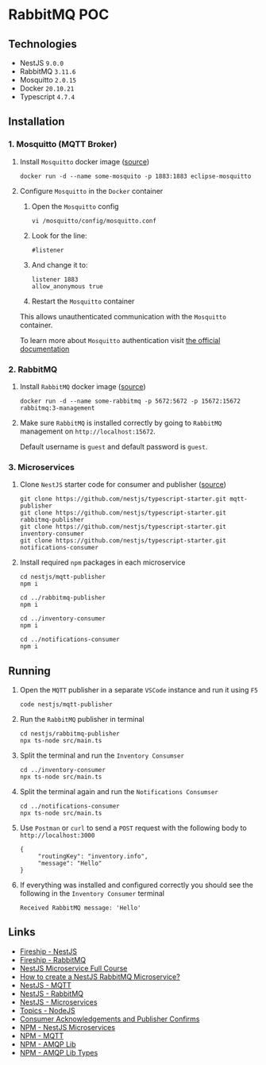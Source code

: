 # RabbitMQ POC
## Technologies
- NestJS `9.0.0`
- RabbitMQ `3.11.6`
- Mosquitto `2.0.15`
- Docker `20.10.21`
- Typescript `4.7.4`

## Installation
### 1. Mosquitto (MQTT Broker)
1. Install `Mosquitto` docker image ([source](https://hub.docker.com/_/eclipse-mosquitto))
   ```
   docker run -d --name some-mosquito -p 1883:1883 eclipse-mosquitto
   ```
2. Configure `Mosquitto` in the `Docker` container
   1. Open the `Mosquitto` config
      ```
      vi /mosquitto/config/mosquitto.conf
      ```

   2. Look for the line:
      ```
      #listener
      ```

   3. And change it to:
      ```
      listener 1883
      allow_anonymous true
      ```
   4. Restart the `Mosquitto` container

   This allows unauthenticated communication with the `Mosquitto` container.
   
   To learn more about `Mosquitto` authentication visit [the official documentation](https://mosquitto.org/documentation/authentication-methods/)

### 2. RabbitMQ
1. Install `RabbitMQ` docker image ([source](https://hub.docker.com/_/rabbitmq))
   ```
   docker run -d --name some-rabbitmq -p 5672:5672 -p 15672:15672 rabbitmq:3-management
   ```
   
2. Make sure `RabbitMQ` is installed correctly by going to `RabbitMQ` management on `http://localhost:15672`.

   Default username is `guest` and default password is `guest`.

### 3. Microservices
1. Clone `NestJS` starter code for consumer and publisher ([source](https://docs.nestjs.com/))
   ```
   git clone https://github.com/nestjs/typescript-starter.git mqtt-publisher
   git clone https://github.com/nestjs/typescript-starter.git rabbitmq-publisher
   git clone https://github.com/nestjs/typescript-starter.git inventory-consumer
   git clone https://github.com/nestjs/typescript-starter.git notifications-consumer
   ```

2. Install required `npm` packages in each microservice
   ```
   cd nestjs/mqtt-publisher
   npm i
   
   cd ../rabbitmq-publisher
   npm i

   cd ../inventory-consumer
   npm i
   
   cd ../notifications-consumer
   npm i
   ```

## Running
1. Open the `MQTT` publisher in a separate `VSCode` instance and run it using `F5`
   ```
   code nestjs/mqtt-publisher
   ```
   
2. Run the `RabbitMQ` publisher in terminal
   ```
   cd nestjs/rabbitmq-publisher
   npx ts-node src/main.ts
   ```

3. Split the terminal and run the `Inventory Consumser`
   ```
   cd ../inventory-consumer
   npx ts-node src/main.ts
   ```
   
4. Split the terminal again and run the `Notifications Consumser`
   ```
   cd ../notifications-consumer
   npx ts-node src/main.ts
   ```
5. Use `Postman` or `curl` to send a `POST` request with the following body to `http://localhost:3000`
   ```
   {
        "routingKey": "inventory.info",
        "message": "Hello"
   }
   ```

6. If everything was installed and configured correctly you should see the following in the `Inventory Consumer` terminal
   ```
   Received RabbitMQ message: 'Hello'
   ```
   
## Links
- [Fireship - NestJS](https://www.youtube.com/watch?v=0M8AYU_hPas&t=33s&ab_channel=Fireship)
- [Fireship - RabbitMQ](https://www.youtube.com/watch?v=NQ3fZtyXji0&ab_channel=Fireship)
- [NestJS Microservice Full Course](https://www.youtube.com/watch?v=IsubcKdZPyE&t=2004s)
- [How to create a NestJS RabbitMQ Microservice?](https://progressivecoder.com/how-to-create-a-nestjs-rabbitmq-microservice/)
- [NestJS - MQTT](https://docs.nestjs.com/microservices/mqtt)
- [NestJS - RabbitMQ](https://docs.nestjs.com/microservices/rabbitmq)
- [NestJS - Microservices](https://docs.nestjs.com/microservices/basics)
- [Topics - NodeJS](https://www.rabbitmq.com/tutorials/tutorial-five-javascript.html)
- [Consumer Acknowledgements and Publisher Confirms](https://www.rabbitmq.com/confirms.html#acknowledgement-modes)
- [NPM - NestJS Microservices](https://www.npmjs.com/package/@nestjs/microservices)
- [NPM - MQTT](https://www.npmjs.com/package/mqtt)
- [NPM - AMQP Lib](https://www.npmjs.com/package/amqplib)
- [NPM - AMQP Lib Types](https://www.npmjs.com/package/@types/amqplib)